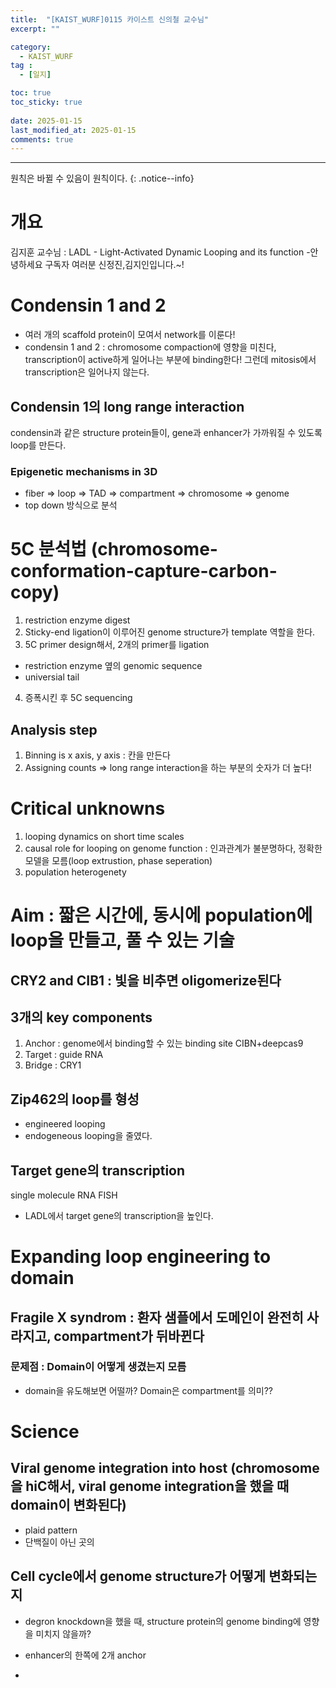 ```yaml
---
title:  "[KAIST_WURF]0115 카이스트 신의철 교수님" 
excerpt: ""

category:
  - KAIST_WURF
tag :
  - [일지]

toc: true
toc_sticky: true
 
date: 2025-01-15
last_modified_at: 2025-01-15
comments: true
---
```


---
원칙은 바뀔 수 있음이 원칙이다.
{: .notice--info}
# 개요

김지훈 교수님 : LADL - Light-Activated Dynamic Looping and its function 
-안녕하세요 구독자 여러분 신정진,김지인입니다.~!
<br>


# Condensin 1 and 2
- 여러 개의 scaffold protein이 모여서 network를 이룬다!
- condensin 1 and 2 : chromosome compaction에 영향을 미친다, transcription이 active하게 일어나는 부분에 binding한다! 그런데 mitosis에서 transcription은 일어나지 않는다.

## Condensin 1의 long range interaction
condensin과 같은 structure protein들이, gene과 enhancer가 가까워질 수 있도록 loop를 만든다.

### Epigenetic mechanisms in 3D

- fiber => loop => TAD => compartment => chromosome => genome
- top down 방식으로 분석

# 5C 분석법 (chromosome-conformation-capture-carbon-copy)
1. restriction enzyme digest
2. Sticky-end ligation이 이루어진 genome structure가 template 역할을 한다.
3. 5C primer design해서, 2개의 primer를 ligation 
- restriction enzyme 옆의 genomic sequence
- universial tail
4. 증폭시킨 후 5C sequencing

## Analysis step
1. Binning is x axis, y axis : 칸을 만든다
2. Assigning counts
=> long range interaction을 하는 부분의 숫자가 더 높다!

# Critical unknowns
1. looping dynamics on short time scales
2. causal role for looping on genome function : 인과관계가 불분명하다, 정확한 모델을 모름(loop extrustion, phase seperation)
3. population heterogenety

# Aim : 짧은 시간에, 동시에 population에 loop을 만들고, 풀 수 있는 기술
## CRY2 and CIB1 : 빛을 비추면 oligomerize된다

## 3개의 key components
1. Anchor : genome에서 binding할 수 있는 binding site CIBN+deepcas9
2. Target : guide RNA
3. Bridge : CRY1

## Zip462의 loop를 형성
- engineered looping
- endogeneous looping을 줄였다.

## Target gene의 transcription
single molecule RNA FISH
- LADL에서 target gene의 transcription을 높인다.

# Expanding loop engineering to domain
## Fragile X syndrom : 환자 샘플에서 도메인이 완전히 사라지고, compartment가 뒤바뀐다
### 문제점 : Domain이 어떻게 생겼는지 모름
- domain을 유도해보면 어떨까? Domain은 compartment를 의미??


# Science
## Viral genome integration into host (chromosome을 hiC해서, viral genome integration을 했을 때 domain이 변화된다)
- plaid pattern
- 단백질이 아닌 곳의 

## Cell cycle에서 genome structure가 어떻게 변화되는지
- degron knockdown을 했을 때, structure protein의 genome binding에 영향을 미치지 않을까?

- enhancer의 한쪽에 2개 anchor
- 